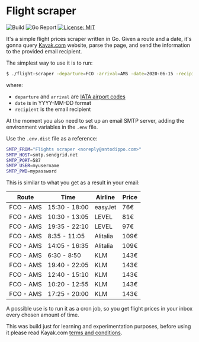 # Flight scraper

![Build](https://github.com/antodippo/flight-scraper/workflows/Build/badge.svg?branch=master)
![Go Report](https://goreportcard.com/badge/github.com/antodippo/flight-scraper)
[![License: MIT](https://img.shields.io/badge/License-MIT-yellow.svg)](https://opensource.org/licenses/MIT)

It's a simple flight prices scraper written in Go. Given a route and a date, it's gonna query [Kayak.com](https://www.kayak.com) website, parse the page, and send the information to the provided email recipient.

The simplest way to use it is to run:

```bash
$ ./flight-scraper -departure=FCO -arrival=AMS -date=2020-06-15 -recipient=test@test.com
```

where: 

- `departure` and `arrival` are [IATA airport codes](https://en.wikipedia.org/wiki/IATA_airport_code)
- `date` is in YYYY-MM-DD format
- `recipient` is the email recipient

At the moment you also need to set up an email SMTP server, adding the environment variables in the `.env` file. 

Use the `.env.dist` file as a reference:

```bash
SMTP_FROM="Flights scraper <noreply@antodippo.com>"
SMTP_HOST=smtp.sendgrid.net
SMTP_PORT=587
SMTP_USER=myusername
SMTP_PWD=mypassword
```

This is similar to what you get as a result in your email:

| Route     | Time          | Airline  | Price |
| --------- | ------------- | -------- | ----- |
| FCO - AMS | 15:30 - 18:00 | easyJet  | 76€   |
| FCO - AMS | 10:30 - 13:05 | LEVEL    | 81€   |
| FCO - AMS | 19:35 - 22:10 | LEVEL    | 97€   |
| FCO - AMS | 8:35 - 11:05  | Alitalia | 109€  |
| FCO - AMS | 14:05 - 16:35 | Alitalia | 109€  |
| FCO - AMS | 6:30 - 8:50   | KLM      | 143€  |
| FCO - AMS | 19:40 - 22:05 | KLM      | 143€  |
| FCO - AMS | 12:40 - 15:10 | KLM      | 143€  |
| FCO - AMS | 10:20 - 12:55 | KLM      | 143€  |
| FCO - AMS | 17:25 - 20:00 | KLM      | 143€  |

A possible use is to run it as a cron job, so you get flight prices in your inbox every chosen amount of time.

This was build just for learning and experimentation purposes, before using it please read Kayak.com [terms and conditions](https://www.kayak.com/terms-of-use).